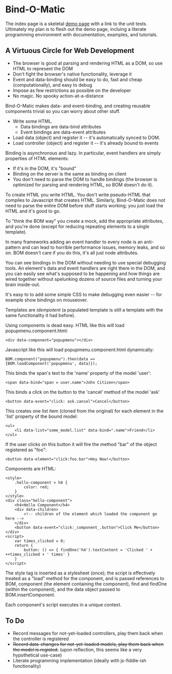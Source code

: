 # Bind-O-Matic

The index page is a skeletal [demo page](https://cdn.rawgit.com/tonioloewald/Bind-O-Matic.js/master/) with a link to the unit tests. 
Ultimately my plan is to flesh out the demo page, incluing a literate programming environment with documentation, examples, and tutorials. 

## A Virtuous Circle for Web Development

* The browser is good at parsing and rendering HTML as a DOM, so use HTML to represent the DOM
* Don't fight the browser's native functionality, leverage it
* Event and data-binding should be easy to do, fast and cheap (computationally), and easy to debug
* Impose as few restrictions as possible on the developer
* No magic. No spooky action-at-a-distance

Bind-O-Matic makes data- and event-binding, and creating reusable components trivial so you can worry about other stuff.

* Write some HTML.
	* Data bindings are data-bind attributes
	* Event bindings are data-event attributes
* Load data (object) and register it -- it's automatically synced to DOM.
* Load controller (object) and register it -- it's already bound to events

Binding is asynchronous and lazy. In particular, event handlers are simply properties of HTML elements:

* If it's in the DOM, it's "bound"
* Binding on the server is the same as binding on client
* You don't need to parse the DOM to handle bindings (the browser is optimized for parsing and rendering HTML, so BOM doesn't do it).

To create HTML you write HTML. You don't write pseudo-HTML that compiles to Javascript that creates HTML.
Similarly, Bind-O-Matic does not need to parse the entire DOM before stuff starts working; you just load the HTML and it's good to go.

To "think the BOM way" you create a mock, add the appropriate attributes, and you're done (except for reducing repeating elements to a single template).

In many frameworks adding an event handler to every node is an anti-pattern and can lead to horrible performance issues, memory leaks, and so on. BOM doesn't care if you do this, it's all just node attributes.

You can see bindings in the DOM without needing to use special debugging tools. An element's data and event handlers are right there in the DOM, and you can easily see what's supposed to be happening and how things are wired together without spelunking dozens of source files and turning your brain inside-out.

It's easy to to add some simple CSS to make debugging even easier -- for example show bindings on mouseover.

Templates are _idempotent_ (a populated template is still a template with the same functionality it had before).

Using components is dead easy. HTML like this will load popupmenu.component.html:

	<div data-component="popupmenu"></div>

Javascript like this will load popupmenu.component.html dynamically:

	BOM.component("popupmenu").then(data => {BOM.loadComponent('popupmenu', data)});

This binds the span's text to the 'name' property of the model 'user':

	<span data-bind="span = user.name">John Citizen</span>

This binds a click on the button to the 'cancel' method of the model 'ask'

	<button data-event="click: ask.cancel">Cancel</button>

This creates one list item (cloned from the original) for each element
in the 'list' property of the bound model:

	<ul>
		<li data-list="some_model.list" data-bind=".name">Friend</li>
	</ul>

If the user clicks on this button it will fire the method "bar" of the object registered as "foo":

	<button data-element="click:foo.bar">Hey Now!</button>

Components are HTML:

	<style>
		.hello-component > h4 {
			color: red;
		}
	</style>
	<div class="hello-component">
		<h4>Hello Component</h4>
		<div data-children>
			<!-- children of the element which loaded the component go here -->
		</div>
		<button data-event="click:_component_.button">Click Me</button>
	</div>
	<script>
		var times_clicked = 0;
		return {
			button: () => { findOne('h4').textContent = 'Clicked ' + ++times_clicked + ' times' }
		}
	</script>

The style tag is inserted as a stylesheet (once); the script is effectively treated as a "load" method for the component, and is passed references
to BOM, component (the element containing the component), find and findOne (within the component), and the data object passed to BOM.insertComponent.

Each component's script executes in a unique context.

## To Do

* Record messages for not-yet-loaded controllers, play them back when the controller is registered
* <del>Record data-changes for not-yet-loaded models, play them back when the model is registed.</del> (upon reflection, this seems like a very hypothetical use-case)
* Literate programming implementation (ideally with js-fiddle-ish functionality)
